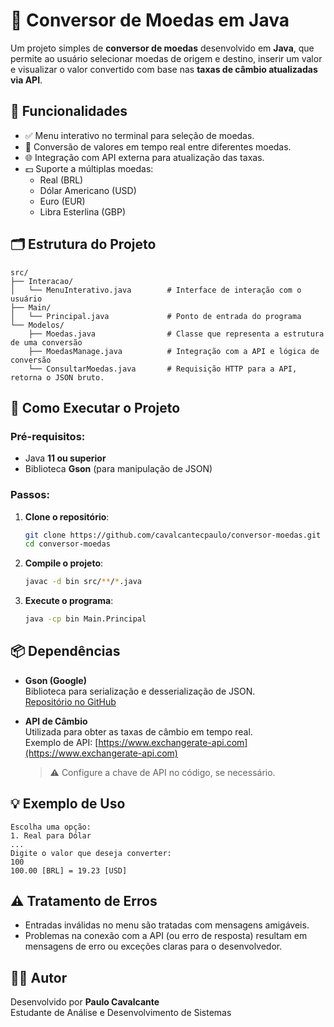 # 💱 Conversor de Moedas em Java

Um projeto simples de **conversor de moedas** desenvolvido em **Java**, que permite ao usuário selecionar moedas de origem e destino, inserir um valor e visualizar o valor convertido com base nas **taxas de câmbio atualizadas via API**.

## 🔧 Funcionalidades

- ✅ Menu interativo no terminal para seleção de moedas.
- 🔁 Conversão de valores em tempo real entre diferentes moedas.
- 🌐 Integração com API externa para atualização das taxas.
- 💵 Suporte a múltiplas moedas:
  - Real (BRL)
  - Dólar Americano (USD)
  - Euro (EUR)
  - Libra Esterlina (GBP)

## 🗂️ Estrutura do Projeto

```
src/
├── Interacao/
│   └── MenuInterativo.java        # Interface de interação com o usuário
├── Main/
│   └── Principal.java             # Ponto de entrada do programa
└── Modelos/
    ├── Moedas.java                # Classe que representa a estrutura de uma conversão
    ├── MoedasManage.java          # Integração com a API e lógica de conversão
    └── ConsultarMoedas.java       # Requisição HTTP para a API, retorna o JSON bruto.
```

## 🚀 Como Executar o Projeto

### Pré-requisitos:
- Java **11 ou superior**
- Biblioteca **Gson** (para manipulação de JSON)

### Passos:

1. **Clone o repositório**:
   ```bash
   git clone https://github.com/cavalcantecpaulo/conversor-moedas.git
   cd conversor-moedas
   ```

2. **Compile o projeto**:
   ```bash
   javac -d bin src/**/*.java
   ```

3. **Execute o programa**:
   ```bash
   java -cp bin Main.Principal
   ```

## 📦 Dependências

- **Gson (Google)**  
  Biblioteca para serialização e desserialização de JSON.  
  [Repositório no GitHub](https://github.com/google/gson)

- **API de Câmbio**  
  Utilizada para obter as taxas de câmbio em tempo real.  
  Exemplo de API: [https://www.exchangerate-api.com](https://www.exchangerate-api.com)  
  > ⚠️ Configure a chave de API no código, se necessário.

## 💡 Exemplo de Uso

```
Escolha uma opção:
1. Real para Dólar
...
Digite o valor que deseja converter:
100
100.00 [BRL] = 19.23 [USD]
```

## ⚠️ Tratamento de Erros

- Entradas inválidas no menu são tratadas com mensagens amigáveis.
- Problemas na conexão com a API (ou erro de resposta) resultam em mensagens de erro ou exceções claras para o desenvolvedor.

## 👨‍💻 Autor

Desenvolvido por **Paulo Cavalcante**  
Estudante de Análise e Desenvolvimento de Sistemas

